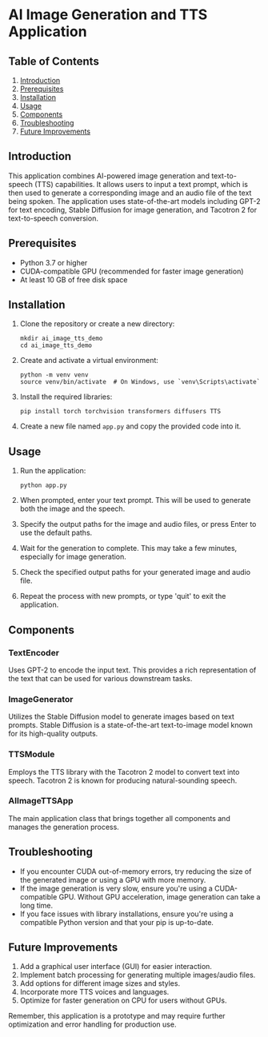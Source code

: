 # AI Image Generation and TTS Application

## Table of Contents
1. [Introduction](#introduction)
2. [Prerequisites](#prerequisites)
3. [Installation](#installation)
4. [Usage](#usage)
5. [Components](#components)
6. [Troubleshooting](#troubleshooting)
7. [Future Improvements](#future-improvements)

## Introduction

This application combines AI-powered image generation and text-to-speech (TTS) capabilities. It allows users to input a text prompt, which is then used to generate a corresponding image and an audio file of the text being spoken. The application uses state-of-the-art models including GPT-2 for text encoding, Stable Diffusion for image generation, and Tacotron 2 for text-to-speech conversion.

## Prerequisites

- Python 3.7 or higher
- CUDA-compatible GPU (recommended for faster image generation)
- At least 10 GB of free disk space

## Installation

1. Clone the repository or create a new directory:
   ```
   mkdir ai_image_tts_demo
   cd ai_image_tts_demo
   ```

2. Create and activate a virtual environment:
   ```
   python -m venv venv
   source venv/bin/activate  # On Windows, use `venv\Scripts\activate`
   ```

3. Install the required libraries:
   ```
   pip install torch torchvision transformers diffusers TTS
   ```

4. Create a new file named `app.py` and copy the provided code into it.

## Usage

1. Run the application:
   ```
   python app.py
   ```

2. When prompted, enter your text prompt. This will be used to generate both the image and the speech.

3. Specify the output paths for the image and audio files, or press Enter to use the default paths.

4. Wait for the generation to complete. This may take a few minutes, especially for image generation.

5. Check the specified output paths for your generated image and audio file.

6. Repeat the process with new prompts, or type 'quit' to exit the application.

## Components

### TextEncoder
Uses GPT-2 to encode the input text. This provides a rich representation of the text that can be used for various downstream tasks.

### ImageGenerator
Utilizes the Stable Diffusion model to generate images based on text prompts. Stable Diffusion is a state-of-the-art text-to-image model known for its high-quality outputs.

### TTSModule
Employs the TTS library with the Tacotron 2 model to convert text into speech. Tacotron 2 is known for producing natural-sounding speech.

### AIImageTTSApp
The main application class that brings together all components and manages the generation process.

## Troubleshooting

- If you encounter CUDA out-of-memory errors, try reducing the size of the generated image or using a GPU with more memory.
- If the image generation is very slow, ensure you're using a CUDA-compatible GPU. Without GPU acceleration, image generation can take a long time.
- If you face issues with library installations, ensure you're using a compatible Python version and that your pip is up-to-date.

## Future Improvements

1. Add a graphical user interface (GUI) for easier interaction.
2. Implement batch processing for generating multiple images/audio files.
3. Add options for different image sizes and styles.
4. Incorporate more TTS voices and languages.
5. Optimize for faster generation on CPU for users without GPUs.

Remember, this application is a prototype and may require further optimization and error handling for production use.
